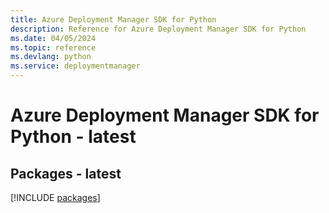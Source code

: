 ```yaml
---
title: Azure Deployment Manager SDK for Python
description: Reference for Azure Deployment Manager SDK for Python
ms.date: 04/05/2024
ms.topic: reference
ms.devlang: python
ms.service: deploymentmanager
---
```

# Azure Deployment Manager SDK for Python - latest
## Packages - latest
[!INCLUDE [packages](deployment-manager-index.md)]